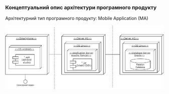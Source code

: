### Концептуальний опис архітектури програмного продукту

Архітектурний тип програмного продукту: Mobile Application (MA)

![Концептуальний опис архітектури програмного продукту](https://github.com/oleksandrblazhko/ai204-berislavskij/blob/ai204-berislavskij_with_laboratory_work_4/1-SoftwareRequirements/1.5-SoftwareProjectPlanning/1.5.1-SoftwareArchitectConcept/DeploymentDiagram.jpg)

